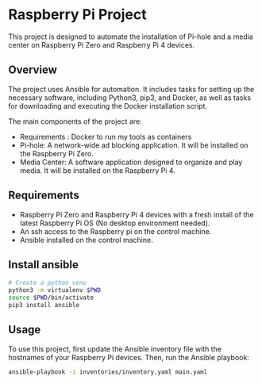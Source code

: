 # Raspberry Pi Project

This project is designed to automate the installation of Pi-hole and a media center on Raspberry Pi Zero and Raspberry Pi 4 devices.

## Overview

The project uses Ansible for automation. It includes tasks for setting up the necessary software, including Python3, pip3, and Docker, as well as tasks for downloading and executing the Docker installation script.

The main components of the project are:

- Requirements : Docker to run my tools as containers
- Pi-hole: A network-wide ad blocking application. It will be installed on the Raspberry Pi Zero.
- Media Center: A software application designed to organize and play media. It will be installed on the Raspberry Pi 4.

## Requirements

- Raspberry Pi Zero and Raspberry Pi 4 devices with a fresh install of the latest Raspberry Pi OS (No desktop environment needed).
- An ssh access to the Raspberry pi on the control machine.
- Ansible installed on the control machine.

## Install ansible

```bash
# Create a python venv
python3 -m virtualenv $PWD
source $PWD/bin/activate
pip3 install ansible
```

## Usage

To use this project, first update the Ansible inventory file with the hostnames of your Raspberry Pi devices.
Then, run the Ansible playbook:

```bash
ansible-playbook -i inventories/inventory.yaml main.yaml
